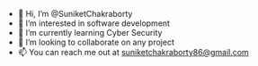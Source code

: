 - 👋 Hi, I’m @SuniketChakraborty
- 👀 I’m interested in software development
- 🌱 I’m currently learning Cyber Security
- 💞️ I’m looking to collaborate on any project
- 📫 You can reach me out at suniketchakraborty86@gmail.com

<!---
SuniketChakraborty/SuniketChakraborty is a ✨ special ✨ repository because its `README.md` (this file) appears on your GitHub profile.
You can click the Preview link to take a look at your changes.
--->
